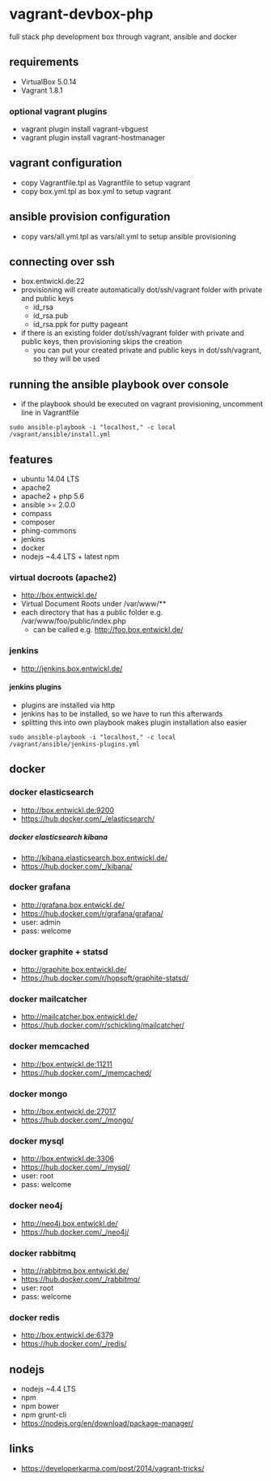 # vagrant-devbox-php

full stack php development box through vagrant, ansible and docker

## requirements

* VirtualBox 5.0.14
* Vagrant 1.8.1

### optional vagrant plugins

* vagrant plugin install vagrant-vbguest
* vagrant plugin install vagrant-hostmanager

## vagrant configuration

* copy Vagrantfile.tpl as Vagrantfile to setup vagrant
* copy box.yml.tpl as box.yml to setup vagrant

## ansible provision configuration

* copy vars/all.yml.tpl as vars/all.yml to setup ansible provisioning

## connecting over ssh

* box.entwickl.de:22
* provisioning will create automatically dot/ssh/vagrant folder with private and public keys
  * id_rsa
  * id_rsa.pub
  * id_rsa.ppk for putty pageant
* if there is an existing folder dot/ssh/vagrant folder with private and public keys, then provisioning skips the creation
  * you can put your created private and public keys in dot/ssh/vagrant, so they will be used

## running the ansible playbook over console

* if the playbook should be executed on vagrant provisioning, uncomment line in Vagrantfile

```
sudo ansible-playbook -i "localhost," -c local /vagrant/ansible/install.yml
```

## features

* ubuntu 14.04 LTS
* apache2
* apache2 + php 5.6
* ansible >= 2.0.0
* compass
* composer
* phing-commons
* jenkins
* docker
* nodejs ~4.4 LTS + latest npm

### virtual docroots (apache2)

* http://box.entwickl.de/
* Virtual Document Roots under /var/www/**
* each directory that has a public folder e.g. /var/www/foo/public/index.php
  * can be called e.g. http://foo.box.entwickl.de/

### jenkins

* http://jenkins.box.entwickl.de/

#### jenkins plugins

* plugins are installed via http
* jenkins has to be installed, so we have to run this afterwards
* splitting this into own playbook makes plugin installation also easier

```
sudo ansible-playbook -i "localhost," -c local /vagrant/ansible/jenkins-plugins.yml
```

## docker

### docker elasticsearch

* http://box.entwickl.de:9200
* https://hub.docker.com/_/elasticsearch/

##### docker elasticsearch kibana

* http://kibana.elasticsearch.box.entwickl.de/
* https://hub.docker.com/_/kibana/

### docker grafana

* http://grafana.box.entwickl.de/
* https://hub.docker.com/r/grafana/grafana/
* user: admin
* pass: welcome

### docker graphite + statsd

* http://graphite.box.entwickl.de/
* https://hub.docker.com/r/hopsoft/graphite-statsd/

### docker mailcatcher

* http://mailcatcher.box.entwickl.de/
* https://hub.docker.com/r/schickling/mailcatcher/

### docker memcached

* http://box.entwickl.de:11211
* https://hub.docker.com/_/memcached/

### docker mongo

* http://box.entwickl.de:27017
* https://hub.docker.com/_/mongo/

### docker mysql

* http://box.entwickl.de:3306
* https://hub.docker.com/_/mysql/
* user: root
* pass: welcome

### docker neo4j

* http://neo4j.box.entwickl.de/
* https://hub.docker.com/_/neo4j/

### docker rabbitmq

* http://rabbitmq.box.entwickl.de/
* https://hub.docker.com/_/rabbitmq/
* user: root
* pass: welcome

### docker redis

* http://box.entwickl.de:6379
* https://hub.docker.com/_/redis/

## nodejs

* nodejs ~4.4 LTS
* npm
* npm bower
* npm grunt-cli
* https://nodejs.org/en/download/package-manager/

## links

* https://developerkarma.com/post/2014/vagrant-tricks/
